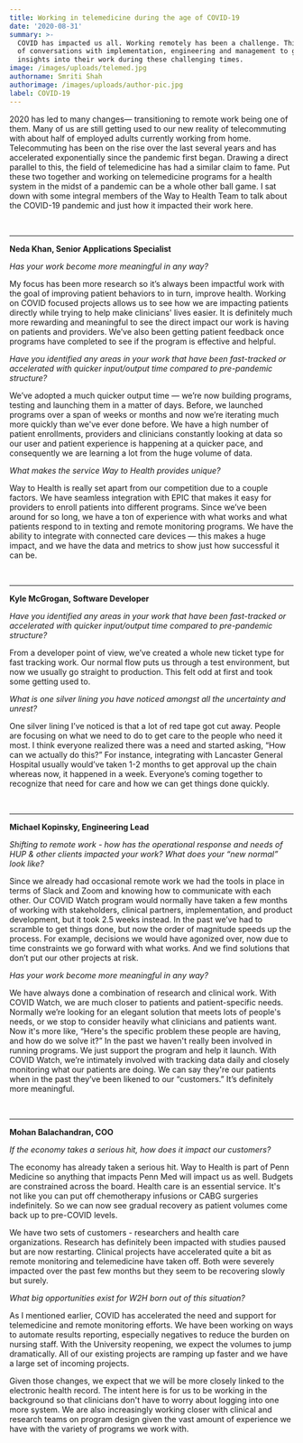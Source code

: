 ```yaml
---
title: Working in telemedicine during the age of COVID-19
date: '2020-08-31'
summary: >-
  COVID has impacted us all. Working remotely has been a challenge. This is set
  of conversations with implementation, engineering and management to gain some
  insights into their work during these challenging times. 
image: /images/uploads/telemed.jpg
authorname: Smriti Shah
authorimage: /images/uploads/author-pic.jpg
label: COVID-19
---
```

2020 has led to many changes— transitioning to remote work being one of them. Many of us are still getting used to our new reality of telecommuting with about half of employed adults currently working from home. Telecommuting has been on the rise over the last several years and has accelerated exponentially since the pandemic first began. Drawing a direct parallel to this, the field of telemedicine has had a similar claim to fame. Put these two together and working on telemedicine programs for a health system in the midst of a pandemic can be a whole other ball game. I sat down with some integral members of the Way to Health Team to talk about the COVID-19 pandemic and just how it impacted their work here.

<br/> <hr/>


**Neda Khan, Senior Applications Specialist**

_Has your work become more meaningful in any way?_

My focus has been more research so it’s always been impactful work with the goal of improving patient behaviors to in turn, improve health. Working on COVID focused projects allows us to see how we are impacting patients directly while trying to help make clinicians' lives easier. It is definitely much more rewarding and meaningful to see the direct impact our work is having on patients and providers. We’ve also been getting patient feedback once programs have completed to see if the program is effective and helpful. 

_Have you identified any areas in your work that have been fast-tracked or accelerated with quicker input/output time compared to pre-pandemic structure?_

We’ve adopted a much quicker output time —  we’re now building programs, testing and launching them in a matter of days. Before, we launched programs over a span of weeks or months and now we’re iterating much more quickly than we've ever done before. We have a high number of patient enrollments, providers and clinicians constantly looking at data so our user and patient experience is happening at a quicker pace, and consequently we are learning a lot from the huge volume of data. 

_What makes the service Way to Health provides unique?_

Way to Health is really set apart from our competition due to a couple factors. We have seamless integration with EPIC that makes it easy for providers to enroll patients into different programs. Since we’ve been around for so long, we have a ton of experience with what works and what patients respond to in texting and remote monitoring programs. We have the ability to integrate with connected care devices —  this makes a huge impact, and we have the data and metrics to show just how successful it can be.

<br/> <hr/>

**Kyle McGrogan, Software Developer**

_Have you identified any areas in your work that have been fast-tracked or accelerated with quicker input/output time compared to pre-pandemic structure?_

From a developer point of view, we’ve created a whole new ticket type for fast tracking work. Our normal flow puts us through a test environment, but now we usually go straight to production. This felt odd at first and took some getting used to. 

_What is one silver lining you have noticed amongst all the uncertainty and unrest?_

One silver lining I’ve noticed is that a lot of red tape got cut away. People are focusing on what we need to do to get care to the people who need it most. I think everyone realized there was a need and started asking, “How can we actually do this?” For instance, integrating with Lancaster General Hospital usually would’ve taken 1-2 months to get approval up the chain whereas now, it happened in a week. Everyone’s coming together to recognize that need for care and how we can get things done quickly. 

<br/> <hr/>

**Michael Kopinsky, Engineering Lead**

_Shifting to remote work - how has the operational response and needs of HUP & other clients impacted your work? What does your “new normal” look like?_

Since we already had occasional remote work we had the tools in place in terms of Slack and Zoom and knowing how to communicate with each other. Our COVID Watch program would normally have taken a few months of working with stakeholders, clinical partners, implementation, and product development, but it took 2.5 weeks instead. In the past we’ve had to scramble to get things done, but now the order of magnitude speeds up the process. For example, decisions we would have agonized over, now due to time constraints we go forward with what works. And we find solutions that don’t put our other projects at risk. 

_Has your work become more meaningful in any way?_

We have always done a combination of research and clinical work. With COVID Watch, we are much closer to patients and patient-specific needs. Normally we’re looking for an elegant solution that meets lots of people's needs, or we stop to consider heavily what clinicians and patients want. Now it's more like, “Here's the specific problem these people are having, and how do we solve it?” In the past we haven't really been involved in running programs. We just support the program and help it launch. With COVID Watch, we’re intimately involved with tracking data daily and closely monitoring what our patients are doing. We can say they're our patients when in the past they’ve been likened to our “customers.” It’s definitely more meaningful. 

<br/> <hr/>

**Mohan Balachandran, COO**

_If the economy takes a serious hit, how does it impact our customers?_

The economy has already taken a serious hit. Way to Health is part of Penn Medicine so anything that impacts Penn Med will impact us as well. Budgets are constrained across the board. Health care is an essential service. It's not like you can put off chemotherapy infusions or CABG surgeries indefinitely. So we can now see gradual recovery as patient volumes come back up to pre-COVID levels.

We have two sets of customers - researchers and health care organizations. Research has definitely been impacted with studies paused but are now restarting. Clinical projects have accelerated quite a bit as remote monitoring and telemedicine have taken off. Both were severely impacted over the past few months but they seem to be recovering slowly but surely. 

_What big opportunities exist for W2H born out of this situation?_

As I mentioned earlier, COVID has accelerated the need and support for telemedicine and remote monitoring efforts. We have been working on ways to automate results reporting, especially negatives to reduce the burden on nursing staff. With the University reopening, we expect the volumes to jump dramatically. All of our existing projects are ramping up faster and we have a large set of incoming projects. 

Given those changes, we expect that we will be more closely linked to the electronic health record. The intent here is for us to be working in the background so that clinicians don't have to worry about logging into one more system. We are also increasingly working closer with clinical and research teams on program design given the vast amount of experience we have with the variety of programs we work with.
